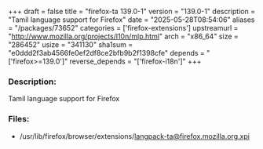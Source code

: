 +++
draft = false
title = "firefox-ta 139.0-1"
version = "139.0-1"
description = "Tamil language support for Firefox"
date = "2025-05-28T08:54:06"
aliases = "/packages/73652"
categories = ['firefox-extensions']
upstreamurl = "http://www.mozilla.org/projects/l10n/mlp.html"
arch = "x86_64"
size = "286452"
usize = "341130"
sha1sum = "e0ddd2f3ab4566fe0ef2df8ce2bfb9b2f1398cfe"
depends = "['firefox>=139.0']"
reverse_depends = "['firefox-i18n']"
+++
### Description: 
Tamil language support for Firefox

### Files: 
* /usr/lib/firefox/browser/extensions/langpack-ta@firefox.mozilla.org.xpi
